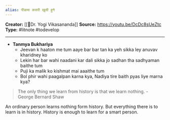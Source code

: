 ```yaml
---
alias: पीडामा कसरी खुसी हुने
---
```

**Creator:** [[🧔Dr. Yogi Vikasananda]]
**Source:** https://youtu.be/DcDc8sUeZtc
**Type:** #litnote #todevelop 

---
- **Tanmya Bukhariya**
	- Jeevan k haaton me tum aaye bar bar tan ka yeh sikka ley anuvav kharidney ko
	- Lekin har bar wahi naadani kar dali sikka jo sadhan tha sadhyaman baithe tum
	- Puji ka malik ko kishmat mai aaaithe tum
	- Bol phir wahi paagalpan karna kya, Nadiya tire baith pyas liye marna kya?

> The only thing we learn from history is that we learn nothing. - George Bernard Shaw

An ordinary person learns nothing form history. But everything there is to learn is in history. History is enough to learn for a smart person. 